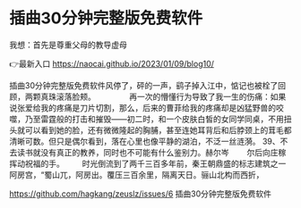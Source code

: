 # 插曲30分钟完整版免费软件
我想：首先是尊重父母的教导虚母

👉最新入口 https://naocai.github.io/2023/01/09/blog10/

插曲30分钟完整版免费软件风停了，砰的一声，鹞子掉入江中，惦记也被栓了回顾，两颗真珠滚落脸颊。
　　　　再一次的懵懂行为导致了我一生的伤痛：如果说张爱给我的疼痛是刀片切割，那么，后来的曹菲给我的疼痛却是凶猛野兽的咬噬，乃至雷霆般的打击和摧毁——初二时，和一个皮肤白皙的女同学同桌，不用扭头就可以看到她的脸，还有微微隆起的胸脯，甚至连她耳背后和后脖颈上的茸毛都清晰可数。但只是偶尔看到，落在心里也像平静的湖泊，不泛一丝涟漪。
	39、不去读书就没有真正的教养，同时也不可能有什么鉴别力。赫尔岑
　　尔后向庄稼挥动祝福的手。
　　时光倒流到了两千三百多年前，秦王朝鼎盛的标志建筑之一阿房宫，“蜀山兀，阿房出。覆压三百余里，隔离天日。骊山北构而西折，

https://github.com/hagkang/zeuslz/issues/6
插曲30分钟完整版免费软件
